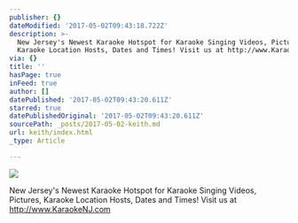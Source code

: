 ```yaml
---
publisher: {}
dateModified: '2017-05-02T09:43:18.722Z'
description: >-
  New Jersey's Newest Karaoke Hotspot for Karaoke Singing Videos, Pictures,
  Karaoke Location Hosts, Dates and Times! Visit us at http://www.KaraokeNJ.com
via: {}
title: ''
hasPage: true
inFeed: true
author: []
datePublished: '2017-05-02T09:43:20.611Z'
starred: true
datePublishedOriginal: '2017-05-02T09:43:20.611Z'
sourcePath: _posts/2017-05-02-keith.md
url: keith/index.html
_type: Article

---
```

![](https://imgflo.herokuapp.com/graph/2b2431f8e7ba7b0/6e888ac6a24e68841ded05e11ab414ad/croprotate.jpg?cropheight=434&cropwidth=720&degrees=0&input=https%3A%2F%2Fscontent.xx.fbcdn.net%2Fv%2Ft15.0-10%2F15817345_10154848650238180_8941631764309213184_n.jpg%3Foh%3Dddbc61442b2786b02305714eaa71a37c%26oe%3D5986BECB&x=0&y=143)

New Jersey's Newest Karaoke Hotspot for Karaoke Singing Videos, Pictures, Karaoke Location Hosts, Dates and Times! Visit us at http://www.KaraokeNJ.com